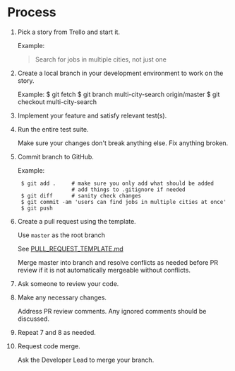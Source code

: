 # Process

1. Pick a story from Trello and start it.

    Example:

    > Search for jobs in multiple cities, not just one

2. Create a local branch in your development environment to work on the story.

    Example:
        $ git fetch
        $ git branch multi-city-search origin/master
        $ git checkout multi-city-search

4. Implement your feature and satisfy relevant test(s).

6. Run the entire test suite.

    Make sure your changes don't break anything else. Fix anything broken.

5. Commit branch to GitHub.

    Example:

        $ git add .     # make sure you only add what should be added
                        # add things to .gitignore if needed
        $ git diff      # sanity check changes
        $ git commit -am 'users can find jobs in multiple cities at once'
        $ git push

6. Create a pull request using the template.

    Use `master` as the root branch

    See [PULL_REQUEST_TEMPLATE.md](PULL_REQUEST_TEMPLATE.md)

    Merge master into branch and resolve conflicts as needed before PR review if
    it is not automatically mergeable without conflicts.

7. Ask someone to review your code.

8. Make any necessary changes.

    Address PR review comments. Any ignored comments should be discussed.

9. Repeat 7 and 8 as needed.

10. Request code merge.

    Ask the Developer Lead to merge your branch.
